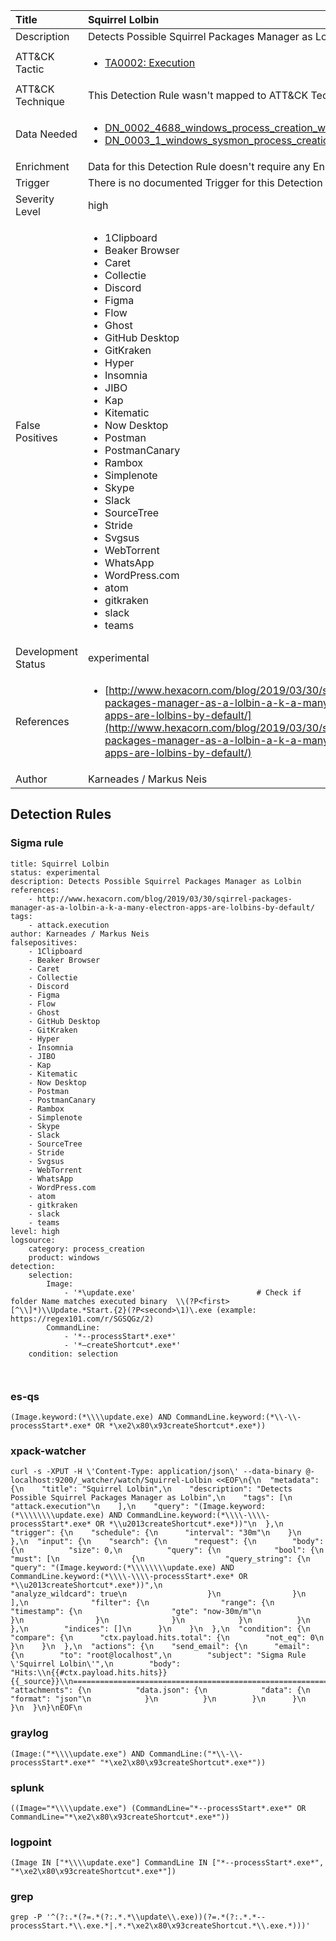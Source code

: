| Title                | Squirrel Lolbin                                                                                                                                                 |
|:---------------------|:------------------------------------------------------------------------------------------------------------------------------------------------------------|
| Description          | Detects Possible Squirrel Packages Manager as Lolbin                                                                                                                                           |
| ATT&amp;CK Tactic    |  <ul><li>[TA0002: Execution](https://attack.mitre.org/tactics/TA0002)</li></ul>  |
| ATT&amp;CK Technique |  This Detection Rule wasn't mapped to ATT&amp;CK Technique yet  |
| Data Needed          | <ul><li>[DN_0002_4688_windows_process_creation_with_commandline](../Data_Needed/DN_0002_4688_windows_process_creation_with_commandline.md)</li><li>[DN_0003_1_windows_sysmon_process_creation](../Data_Needed/DN_0003_1_windows_sysmon_process_creation.md)</li></ul>  |
| Enrichment           |  Data for this Detection Rule doesn't require any Enrichments.  |
| Trigger              |  There is no documented Trigger for this Detection Rule yet  |
| Severity Level       | high |
| False Positives      | <ul><li>1Clipboard</li><li>Beaker Browser</li><li>Caret</li><li>Collectie</li><li>Discord</li><li>Figma</li><li>Flow</li><li>Ghost</li><li>GitHub Desktop</li><li>GitKraken</li><li>Hyper</li><li>Insomnia</li><li>JIBO</li><li>Kap</li><li>Kitematic</li><li>Now Desktop</li><li>Postman</li><li>PostmanCanary</li><li>Rambox</li><li>Simplenote</li><li>Skype</li><li>Slack</li><li>SourceTree</li><li>Stride</li><li>Svgsus</li><li>WebTorrent</li><li>WhatsApp</li><li>WordPress.com</li><li>atom</li><li>gitkraken</li><li>slack</li><li>teams</li></ul>  |
| Development Status   | experimental |
| References           | <ul><li>[http://www.hexacorn.com/blog/2019/03/30/sqirrel-packages-manager-as-a-lolbin-a-k-a-many-electron-apps-are-lolbins-by-default/](http://www.hexacorn.com/blog/2019/03/30/sqirrel-packages-manager-as-a-lolbin-a-k-a-many-electron-apps-are-lolbins-by-default/)</li></ul>  |
| Author               | Karneades / Markus Neis |


## Detection Rules

### Sigma rule

```
title: Squirrel Lolbin
status: experimental
description: Detects Possible Squirrel Packages Manager as Lolbin 
references:
    - http://www.hexacorn.com/blog/2019/03/30/sqirrel-packages-manager-as-a-lolbin-a-k-a-many-electron-apps-are-lolbins-by-default/  
tags:
    - attack.execution     
author: Karneades / Markus Neis
falsepositives:
    - 1Clipboard
    - Beaker Browser
    - Caret
    - Collectie
    - Discord
    - Figma
    - Flow
    - Ghost
    - GitHub Desktop
    - GitKraken
    - Hyper
    - Insomnia
    - JIBO
    - Kap
    - Kitematic
    - Now Desktop
    - Postman
    - PostmanCanary
    - Rambox
    - Simplenote
    - Skype
    - Slack
    - SourceTree
    - Stride
    - Svgsus
    - WebTorrent
    - WhatsApp
    - WordPress.com
    - atom
    - gitkraken
    - slack
    - teams
level: high
logsource:
    category: process_creation
    product: windows
detection:
    selection:
        Image:
            - '*\update.exe'                           # Check if folder Name matches executed binary  \\(?P<first>[^\\]*)\\Update.*Start.{2}(?P<second>\1)\.exe (example: https://regex101.com/r/SGSQGz/2)
        CommandLine:
            - '*--processStart*.exe*'
            - '*–createShortcut*.exe*'
    condition: selection 
  
    
```





### es-qs
    
```
(Image.keyword:(*\\\\update.exe) AND CommandLine.keyword:(*\\-\\-processStart*.exe* OR *\xe2\x80\x93createShortcut*.exe*))
```


### xpack-watcher
    
```
curl -s -XPUT -H \'Content-Type: application/json\' --data-binary @- localhost:9200/_watcher/watch/Squirrel-Lolbin <<EOF\n{\n  "metadata": {\n    "title": "Squirrel Lolbin",\n    "description": "Detects Possible Squirrel Packages Manager as Lolbin",\n    "tags": [\n      "attack.execution"\n    ],\n    "query": "(Image.keyword:(*\\\\\\\\update.exe) AND CommandLine.keyword:(*\\\\-\\\\-processStart*.exe* OR *\\u2013createShortcut*.exe*))"\n  },\n  "trigger": {\n    "schedule": {\n      "interval": "30m"\n    }\n  },\n  "input": {\n    "search": {\n      "request": {\n        "body": {\n          "size": 0,\n          "query": {\n            "bool": {\n              "must": [\n                {\n                  "query_string": {\n                    "query": "(Image.keyword:(*\\\\\\\\update.exe) AND CommandLine.keyword:(*\\\\-\\\\-processStart*.exe* OR *\\u2013createShortcut*.exe*))",\n                    "analyze_wildcard": true\n                  }\n                }\n              ],\n              "filter": {\n                "range": {\n                  "timestamp": {\n                    "gte": "now-30m/m"\n                  }\n                }\n              }\n            }\n          }\n        },\n        "indices": []\n      }\n    }\n  },\n  "condition": {\n    "compare": {\n      "ctx.payload.hits.total": {\n        "not_eq": 0\n      }\n    }\n  },\n  "actions": {\n    "send_email": {\n      "email": {\n        "to": "root@localhost",\n        "subject": "Sigma Rule \'Squirrel Lolbin\'",\n        "body": "Hits:\\n{{#ctx.payload.hits.hits}}{{_source}}\\n================================================================================\\n{{/ctx.payload.hits.hits}}",\n        "attachments": {\n          "data.json": {\n            "data": {\n              "format": "json"\n            }\n          }\n        }\n      }\n    }\n  }\n}\nEOF\n
```


### graylog
    
```
(Image:("*\\\\update.exe") AND CommandLine:("*\\-\\-processStart*.exe*" "*\xe2\x80\x93createShortcut*.exe*"))
```


### splunk
    
```
((Image="*\\\\update.exe") (CommandLine="*--processStart*.exe*" OR CommandLine="*\xe2\x80\x93createShortcut*.exe*"))
```


### logpoint
    
```
(Image IN ["*\\\\update.exe"] CommandLine IN ["*--processStart*.exe*", "*\xe2\x80\x93createShortcut*.exe*"])
```


### grep
    
```
grep -P '^(?:.*(?=.*(?:.*.*\\update\\.exe))(?=.*(?:.*.*--processStart.*\\.exe.*|.*.*\xe2\x80\x93createShortcut.*\\.exe.*)))'
```



